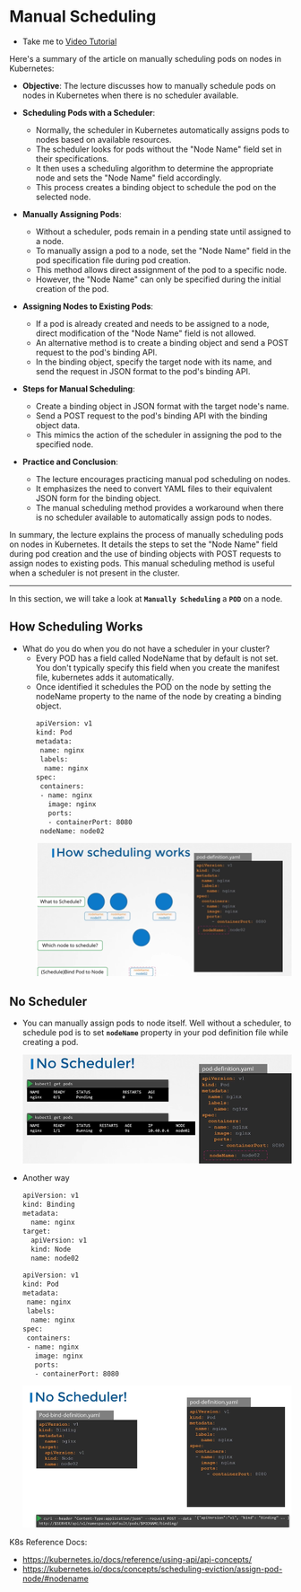 # Manual Scheduling
  - Take me to [Video Tutorial](https://kodekloud.com/topic/manual-scheduling/)


Here's a summary of the article on manually scheduling pods on nodes in Kubernetes:

- **Objective**: The lecture discusses how to manually schedule pods on nodes in Kubernetes when there is no scheduler available.

- **Scheduling Pods with a Scheduler**:
  - Normally, the scheduler in Kubernetes automatically assigns pods to nodes based on available resources.
  - The scheduler looks for pods without the "Node Name" field set in their specifications.
  - It then uses a scheduling algorithm to determine the appropriate node and sets the "Node Name" field accordingly.
  - This process creates a binding object to schedule the pod on the selected node.

- **Manually Assigning Pods**:
  - Without a scheduler, pods remain in a pending state until assigned to a node.
  - To manually assign a pod to a node, set the "Node Name" field in the pod specification file during pod creation.
  - This method allows direct assignment of the pod to a specific node.
  - However, the "Node Name" can only be specified during the initial creation of the pod.

- **Assigning Nodes to Existing Pods**:
  - If a pod is already created and needs to be assigned to a node, direct modification of the "Node Name" field is not allowed.
  - An alternative method is to create a binding object and send a POST request to the pod's binding API.
  - In the binding object, specify the target node with its name, and send the request in JSON format to the pod's binding API.

- **Steps for Manual Scheduling**:
  - Create a binding object in JSON format with the target node's name.
  - Send a POST request to the pod's binding API with the binding object data.
  - This mimics the action of the scheduler in assigning the pod to the specified node.

- **Practice and Conclusion**:
  - The lecture encourages practicing manual pod scheduling on nodes.
  - It emphasizes the need to convert YAML files to their equivalent JSON form for the binding object.
  - The manual scheduling method provides a workaround when there is no scheduler available to automatically assign pods to nodes.

In summary, the lecture explains the process of manually scheduling pods on nodes in Kubernetes. It details the steps to set the "Node Name" field during pod creation and the use of binding objects with POST requests to assign nodes to existing pods. This manual scheduling method is useful when a scheduler is not present in the cluster.



-----------------------------------------------------------------  
In this section, we will take a look at **`Manually Scheduling`** a **`POD`** on a node.

## How Scheduling Works
- What do you do when you do not have a scheduler in your cluster?
  - Every POD has a field called NodeName that by default is not set. You don't typically specify this field when you create the manifest file, kubernetes adds it automatically.
  - Once identified it schedules the POD on the node by setting the nodeName property to the name of the node by creating a binding object.
    ```
    apiVersion: v1
    kind: Pod
    metadata:
     name: nginx
     labels:
      name: nginx
    spec:
     containers:
     - name: nginx
       image: nginx
       ports:
       - containerPort: 8080
     nodeName: node02
    ```
    ![sc1](../../images/sc1.png)
    
## No Scheduler
  - You can manually assign pods to node itself. Well without a scheduler, to schedule pod is to set **`nodeName`** property in your pod definition file while creating a pod.
    
    ![sc2](../../images/sc2.PNG)
    
  - Another way
    ```
    apiVersion: v1
    kind: Binding
    metadata:
      name: nginx
    target:
      apiVersion: v1
      kind: Node
      name: node02
    ```
    ```
    apiVersion: v1
    kind: Pod
    metadata:
     name: nginx
     labels:
      name: nginx
    spec:
     containers:
     - name: nginx
       image: nginx
       ports:
       - containerPort: 8080
    ```
    ![sc3](../../images/sc3.PNG)
    
    
K8s Reference Docs:
- https://kubernetes.io/docs/reference/using-api/api-concepts/
- https://kubernetes.io/docs/concepts/scheduling-eviction/assign-pod-node/#nodename
    
    
   
